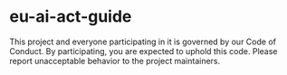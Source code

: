 # eu-ai-act-guide
This project and everyone participating in it is governed by our Code of Conduct. By participating, you are expected to uphold this code. Please report unacceptable behavior to the project maintainers.
